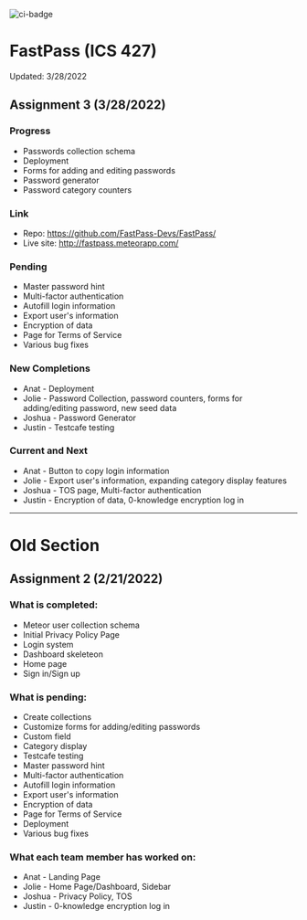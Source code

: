 ![ci-badge](https://github.com/FastPass-Devs/FastPass/workflows/ci-FastPass/badge.svg)

# FastPass (ICS 427)

Updated: 3/28/2022

## Assignment 3 (3/28/2022)

### Progress
* Passwords collection schema
* Deployment
* Forms for adding and editing passwords
* Password generator
* Password category counters

### Link
* Repo: https://github.com/FastPass-Devs/FastPass/
* Live site: http://fastpass.meteorapp.com/

### Pending
* Master password hint
* Multi-factor authentication
* Autofill login information
* Export user's information
* Encryption of data
* Page for Terms of Service
* Various bug fixes

### New Completions
* Anat - Deployment
* Jolie - Password Collection, password counters, forms for adding/editing password, new seed data
* Joshua - Password Generator
* Justin - Testcafe testing

### Current and Next
* Anat - Button to copy login information
* Jolie - Export user's information, expanding category display features
* Joshua - TOS page, Multi-factor authentication
* Justin - Encryption of data, 0-knowledge encryption log in

___
# Old Section

## Assignment 2 (2/21/2022)

### What is completed:
* Meteor user collection schema
* Initial Privacy Policy Page
* Login system
* Dashboard skeleteon
* Home page
* Sign in/Sign up 

### What is pending:
* Create collections
* Customize forms for adding/editing passwords
* Custom field
* Category display
* Testcafe testing
* Master password hint
* Multi-factor authentication
* Autofill login information
* Export user's information
* Encryption of data
* Page for Terms of Service
* Deployment
* Various bug fixes

### What each team member has worked on:
* Anat - Landing Page
* Jolie - Home Page/Dashboard, Sidebar
* Joshua - Privacy Policy, TOS
* Justin - 0-knowledge encryption log in


